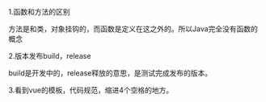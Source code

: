 1.函数和方法的区别

方法是和类，对象挂钩的，而函数是定义在这之外的。所以Java完全没有函数的概念

2.版本发布build，release

build是开发中的，release释放的意思，是测试完成发布的版本。

3.看到vue的模板，代码规范，缩进4个空格的地方。
